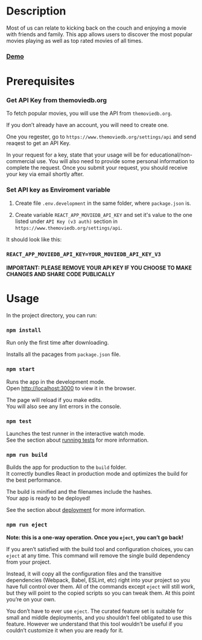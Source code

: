 
# Description

Most of us can relate to kicking back on the couch and enjoying a movie with friends and family. This app allows users to discover the most popular movies playing as well as top rated movies of all times.

### [Demo](https://mostpopularmovies.herokuapp.com)

# Prerequisites

### Get API Key from themoviedb.org

To fetch popular movies, you will use the API from `themoviedb.org`.

If you don’t already have an account, you will need to create one.

One you regester, go to `https://www.themoviedb.org/settings/api` and send reaqest to get an API Key.

In your request for a key, state that your usage will be for educational/non-commercial use. You will also need to provide some personal information to complete the request. Once you submit your request, you should receive your key via email shortly after.

### Set API key as Enviroment variable

1. Create file `.env.development` in the same folder, where `package.json` is.

2. Create variable `REACT_APP_MOVIEDB_API_KEY` and set it's value to the one listed under `API Key (v3 auth)` section in `https://www.themoviedb.org/settings/api`.

It should look like this:

### `REACT_APP_MOVIEDB_API_KEY=YOUR_MOVIEDB_API_KEY_V3`

#### IMPORTANT: PLEASE REMOVE YOUR API KEY IF YOU CHOOSE TO MAKE CHANGES AND SHARE CODE PUBLICALLY

# Usage

In the project directory, you can run:

### `npm install`

 Run only the first time after downloading.

 Installs all the pacages from `package.json` file.

### `npm start`

Runs the app in the development mode.<br>
Open [http://localhost:3000](http://localhost:3000) to view it in the browser.

The page will reload if you make edits.<br>
You will also see any lint errors in the console.

### `npm test`

Launches the test runner in the interactive watch mode.<br>
See the section about [running tests](https://facebook.github.io/create-react-app/docs/running-tests) for more information.

### `npm run build`

Builds the app for production to the `build` folder.<br>
It correctly bundles React in production mode and optimizes the build for the best performance.

The build is minified and the filenames include the hashes.<br>
Your app is ready to be deployed!

See the section about [deployment](https://facebook.github.io/create-react-app/docs/deployment) for more information.

### `npm run eject`

**Note: this is a one-way operation. Once you `eject`, you can’t go back!**

If you aren’t satisfied with the build tool and configuration choices, you can `eject` at any time. This command will remove the single build dependency from your project.

Instead, it will copy all the configuration files and the transitive dependencies (Webpack, Babel, ESLint, etc) right into your project so you have full control over them. All of the commands except `eject` will still work, but they will point to the copied scripts so you can tweak them. At this point you’re on your own.

You don’t have to ever use `eject`. The curated feature set is suitable for small and middle deployments, and you shouldn’t feel obligated to use this feature. However we understand that this tool wouldn’t be useful if you couldn’t customize it when you are ready for it.

